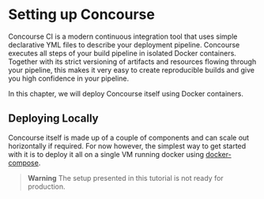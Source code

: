 # Setting up Concourse

Concourse CI is a modern continuous integration tool that uses simple declarative YML files to describe your deployment pipeline. Concourse executes all steps of your build pipeline in isolated Docker containers. Together with its strict versioning of artifacts and resources flowing through your pipeline, this makes it very easy to create reproducible builds and give you high confidence in your pipeline.

In this chapter, we will deploy Concourse itself using Docker containers. 

## Deploying Locally

Concourse itself is made up of a couple of components and can scale out horizontally if required. For now however, the simplest way to get started with it is to deploy it all on a single VM running docker using [docker-compose](https://docs.docker.com/compose/).

> **Warning** The setup presented in this tutorial is not ready for production. 